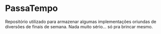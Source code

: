 # PassaTempo
Repositório utilizado para armazenar algumas implementações oriundas de diversões de finais de semana. Nada muito sério... só pra brincar mesmo.
